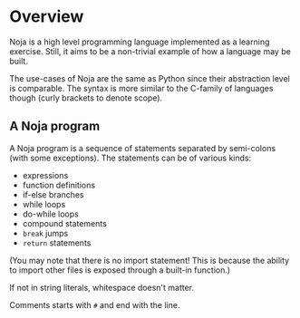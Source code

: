 # Overview
Noja is a high level programming language implemented as a learning exercise. Still, it aims to be a non-trivial example of how a language may be built. 

The use-cases of Noja are the same as Python since their abstraction level is comparable. The syntax is more similar to the C-family of languages though (curly brackets to denote scope).

## A Noja program
A Noja program is a sequence of statements separated by semi-colons (with some exceptions). The statements can be of various kinds: 
* expressions
* function definitions
* if-else branches
* while loops
* do-while loops
* compound statements
* `break` jumps
* `return` statements

(You may note that there is no import statement! This is because the ability to import other files is exposed through a built-in function.)

If not in string literals, whitespace doesn't matter.

Comments starts with `#` and end with the line.
